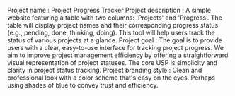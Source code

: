 Project name : Project Progress Tracker
      Project description : A simple website featuring a table with two columns: 'Projects' and 'Progress'. The table will display project names and their corresponding progress status (e.g., pending, done, thinking, doing). This tool will help users track the status of various projects at a glance.
      Project goal : The goal is to provide users with a clear, easy-to-use interface for tracking project progress. We aim to improve project management efficiency by offering a straightforward visual representation of project statuses. The core USP is simplicity and clarity in project status tracking.
      Project branding style : Clean and professional look with a color scheme that's easy on the eyes. Perhaps using shades of blue to convey trust and efficiency.
      